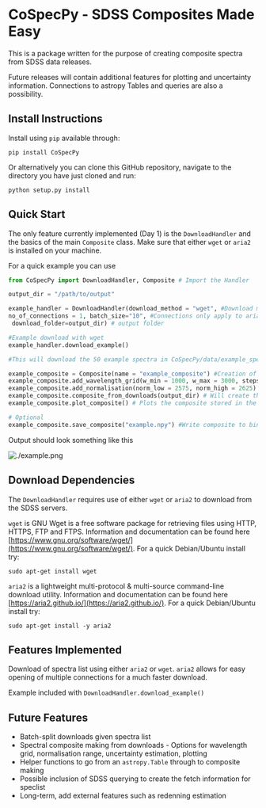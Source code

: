 # CoSpecPy - SDSS Composites Made Easy

This is a package written for the purpose of creating composite spectra from SDSS data releases.

Future releases will contain additional features for plotting and uncertainty information. Connections to astropy Tables and queries are also a possibility.

## Install Instructions

Install using `pip` available through:

`pip install CoSpecPy`

Or alternatively you can clone this GitHub repository, navigate to the directory you have just cloned and run:

`python setup.py install`

## Quick Start

The only feature currently implemented (Day 1) is the `DownloadHandler` and the basics of the main `Composite` class. Make sure that either `wget` or `aria2` is installed on your machine.

For a quick example you can use

```python
from CoSpecPy import DownloadHandler, Composite # Import the Handler

output_dir = "/path/to/output"

example_handler = DownloadHandler(download_method = "wget", #Download method (aria2 or wget)
no_of_connections = 1, batch_size="10", #Connections only apply to aria2, batches not implemented
 download_folder=output_dir) # output folder

#Example download with wget
example_handler.download_example()

#This will download the 50 example spectra in CoSpecPy/data/example_speclist.txt to your chosen output

example_composite = Composite(name = "example_composite") #Creation of Composite Class
example_composite.add_wavelength_grid(w_min = 1000, w_max = 3000, steps = 2500) #Add the desired wavelength grid in Angstrom
example_composite.add_normalisation(norm_low = 2575, norm_high = 2625) #Add desired normalisation range in Angstrom
example_composite.composite_from_downloads(output_dir) # Will create the composite
example_composite.plot_composite() # Plots the composite stored in the composite class with bootstrapped uncertainties

# Optional
example_composite.save_composite("example.npy") #Write composite to binary .npy file
```

Output should look something like this

![./example.png](./example.png)

## Download Dependencies

The `DownloadHandler` requires use of either `wget` or `aria2` to download from the SDSS servers.

`wget` is GNU Wget is a free software package for retrieving files using HTTP, HTTPS, FTP and FTPS. Information and documentation can be found here [https://www.gnu.org/software/wget/](https://www.gnu.org/software/wget/). For a quick Debian/Ubuntu install try:

`sudo apt-get install wget`

`aria2` is a lightweight multi-protocol & multi-source command-line download utility. Information and documentation can be found here [https://aria2.github.io/](https://aria2.github.io/). For a quick Debian/Ubuntu install try:

`sudo apt-get install -y aria2`

## Features Implemented

Download of spectra list using either `aria2` or `wget`. `aria2` allows for easy opening of multiple connections for a much faster download.

Example included with `DownloadHandler.download_example()`

## Future Features

- Batch-split downloads given spectra list
- Spectral composite making from downloads - Options for wavelength grid, normalisation range, uncertainty estimation, plotting
- Helper functions to go from an `astropy.Table` through to composite making
- Possible inclusion of SDSS querying to create the fetch information for speclist
- Long-term, add external features such as redenning estimation  
